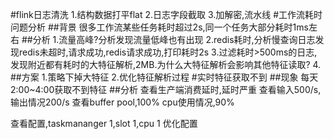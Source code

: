 #flink日志清洗
1.结构数据打平flat
2.日志字段截取
3.加解密,流水线
#工作流耗时问题分析
##背景
很多工作流某些任务耗时超过2s,同一个任务大部分耗时1ms左右
##分析
1.流量高峰?分析发现流量低峰也有出现
2.redis耗时,分析慢查询日志发现redis未超时,请求成功,redis请求成功,打印耗时2s
3.过滤耗时>500ms的日志,发现附近都有耗时的大特征解析,2MB.为什么大特征解析会影响其他特征读取?
4.
##方案
1.策略下掉大特征
2.优化特征解析过程
#实时特征获取不到
##现象
每天2:00~4:00获取不到特征
##分析
查看生产端消费延时,延时严重
查看输入500/s,输出情况200/s
查看buffer pool,100%
cpu使用情况,90%

查看配置,taskmananger 1,slot 1,cpu 1
优化配置

